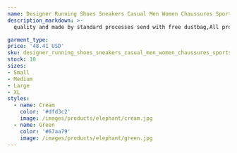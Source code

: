```yaml
---
name: Designer Running Shoes Sneakers Casual Men Women Chaussures Sports Shoe Runner Classics Black White Blue Mountaineering Outdoors Running Shoes
description_markdown: >-
  quality and made by standard processes send with free dustbag,All products are made of the highest quality materials to ensure the quality of the products The product pictures have been processed, If you need real pictures, you can leave a message for the store customer service. We will refund or resend the package if the package is lost or detained by the customs very competitive price to meet your daily request please just message for further information Use the safest and fastest logistics transportation without paying other fees..syi

garment_type:
price: '48.41 USD'
sku: designer_running_shoes_sneakers_casual_men_women_chaussures_sports_shoe_runner_classics_black_white_blue_mountaineering_outdoors_running_shoes
stock: 10
sizes:
- Small
- Medium
- Large
- XL
styles:
  - name: Cream
    color: '#dfd3c2'
    image: /images/products/elephant/cream.jpg
  - name: Green
    color: '#67aa79'
    image: /images/products/elephant/green.jpg
---
```

